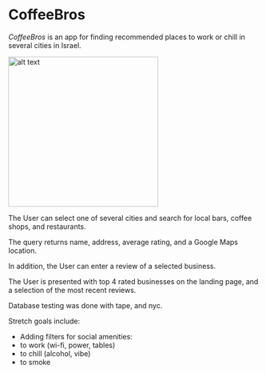 # CoffeeBros

*CoffeeBros* is an app for finding recommended places to work or chill in several cities in Israel.

<img src="https://user-images.githubusercontent.com/32282170/55936662-99878000-5c3f-11e9-830a-6a2c09753b87.png" alt="alt text" width="300px" height="auto">


The User can select one of several cities and search for local bars, coffee shops, and restaurants.

The query returns name, address, average rating, and a Google Maps location.

In addition, the User can enter a review of a selected business.

The User is presented with top 4 rated businesses on the landing page, and a selection of the most recent reviews.

Database testing was done with tape, and nyc.

Stretch goals include:
* Adding filters for social amenities:
 * to work (wi-fi, power, tables)
 * to chill (alcohol, vibe)
 * to smoke

